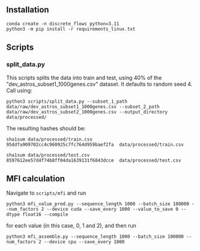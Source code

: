 

## Installation 


```
conda create -n discrete_flows python=3.11
python3 -m pip install -r requirements_linux.txt
```


## Scripts

### split_data.py

This scripts splits the data into train and test, using 40% of the "dev_astros_subset1_1000genes.csv" dataset. It defaults to random seed 4. Call using:

```
python3 scripts/split_data.py --subset_1_path data/raw/dev_astros_subset1_1000genes.csv --subset_2_path data/raw/dev_astros_subset2_1000genes.csv --output_directory data/processed/
```

The resulting hashes should be: 
```
sha1sum data/processed/train.csv  
95ddfa909702cc4c960925c7fc764d959baef2fa  data/processed/train.csv
```

```
sha1sum data/processed/test.csv  
8597612ee57d4f74b8ff04da1639131f6843dcce  data/processed/test.csv
```


## MFI calculation

Navigate to `scripts/mfi` and run

```
python3 mfi_value_pred.py --sequence_length 1000 --batch_size 100000 --num_factors 2 --device cuda --save_every 1000 --value_to_save 0 --dtype float16 --compile
```

for each value (in this case, 0, 1 and 2), and then run 

```
python3 mfi_assemble.py --sequence_length 1000 --batch_size 100000 --num_factors 2 --device cpu --save_every 1000
```

